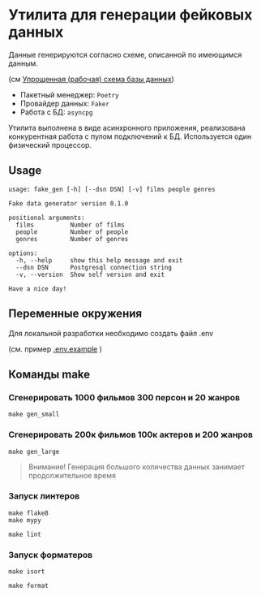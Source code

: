 # Утилита для генерации фейковых данных

Данные генерируются согласно схеме, описанной по имеющимся данным.

(см [Упрощенная (рабочая) схема базы данных](../postgres/README.md))

* Пакетный менеджер: `Poetry`
* Провайдер данных: `Faker`
* Работа с БД: `asyncpg`

Утилита выполнена в виде асинхронного приложения, 
реализована конкурентная работа с пулом подключений к БД.
Используется один физический процессор.

## Usage

```shell
usage: fake_gen [-h] [--dsn DSN] [-v] films people genres

Fake data generator version 0.1.0

positional arguments:
  films          Number of films
  people         Number of people
  genres         Number of genres

options:
  -h, --help     show this help message and exit
  --dsn DSN      Postgresql connection string
  -v, --version  Show self version and exit

Have a nice day!
```

## Переменные окружения

Для локальной разработки необходимо создать файл .env

(см. пример [.env.example](./.env.example) )

## Команды make

### Сгенерировать 1000 фильмов 300 персон и 20 жанров

```shell
make gen_small
```

### Сгенерировать 200к фильмов 100к актеров и 200 жанров

```shell
make gen_large
```

>Внимание! Генерация большого количества данных занимает продолжительное время

### Запуск линтеров

```shell
make flake8
make mypy
```
```shell
make lint
```

### Запуск форматеров

```shell
make isort
```

```shell
make format
```
